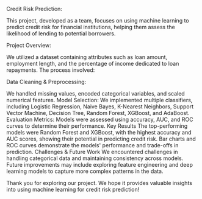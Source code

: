 Credit Risk Prediction:

This project, developed as a team, focuses on using machine learning to predict credit risk for financial institutions, helping them assess the likelihood of lending to potential borrowers.

Project Overview:

We utilized a dataset containing attributes such as loan amount, employment length, and the percentage of income dedicated to loan repayments. The process involved:

Data Cleaning & Preprocessing:

We handled missing values, encoded categorical variables, and scaled numerical features.
Model Selection: We implemented multiple classifiers, including Logistic Regression, Naive Bayes, K-Nearest Neighbors, Support Vector Machine, Decision Tree, Random Forest, XGBoost, and AdaBoost.
Evaluation Metrics: Models were assessed using accuracy, AUC, and ROC curves to determine their performance.
Key Results
The top-performing models were Random Forest and XGBoost, with the highest accuracy and AUC scores, showing their potential in predicting credit risk.
Bar charts and ROC curves demonstrate the models' performance and trade-offs in prediction.
Challenges & Future Work
We encountered challenges in handling categorical data and maintaining consistency across models. Future improvements may include exploring feature engineering and deep learning models to capture more complex patterns in the data.

Thank you for exploring our project. We hope it provides valuable insights into using machine learning for credit risk prediction!